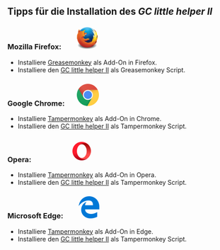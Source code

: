 ## Tipps für die Installation des *GC little helper II*  

### Mozilla Firefox: <span> &nbsp; &nbsp; &nbsp; &nbsp; </span> <img src="/images/mozilla_firefox_logo_small.png" title="Mozilla Firefox" alt="Mozilla Firefox">
* Installiere [Greasemonkey](https://addons.mozilla.org/de/firefox/addon/greasemonkey/) als Add-On in Firefox. 
* Installiere den [GC little helper II](https://github.com/2Abendsegler/GClh/raw/master/gc_little_helper_II.user.js) als Greasemonkey Script.  

### Google Chrome: <span> &nbsp; &nbsp; &nbsp; </span> <img src="/images/google_chrome_logo_small.png" title="Google Chrom" alt="Google Chrom"> 
* Installiere [Tampermonkey](https://chrome.google.com/webstore/detail/tampermonkey/dhdgffkkebhmkfjojejmpbldmpobfkfo?hl=de) als Add-On in Chrome. 
* Installiere den [GC little helper II](https://github.com/2Abendsegler/GClh/raw/master/gc_little_helper_II.user.js) als Tampermonkey Script.  

### Opera: <span> &nbsp; &nbsp; &nbsp; &nbsp; &nbsp; &nbsp; &nbsp; &nbsp; &nbsp; &nbsp; &nbsp; </span> <img src="/images/opera_logo_small.png" title="Opera" alt="Opera"> 
* Installiere [Tampermonkey](https://addons.opera.com/de/extensions/details/tampermonkey-beta/?display=en) als Add-On in Opera. 
* Installiere den [GC little helper II](https://github.com/2Abendsegler/GClh/raw/master/gc_little_helper_II.user.js) als Tampermonkey Script.  

### Microsoft Edge: <span> &nbsp; &nbsp; &nbsp; &nbsp; </span> <img src="/images/microsoft_edge_logo_small.png" title="Microsoft Edge" alt="Microsoft Edge">
* Installiere [Tampermonkey](https://www.microsoft.com/en-us/store/p/tampermonkey/9nblggh5162s) als Add-On in Edge. 
* Installiere den [GC little helper II](https://github.com/2Abendsegler/GClh/raw/master/gc_little_helper_II.user.js) als Tampermonkey Script.
<img src="http://c.andyhoppe.com/1485234850?output=invisible" alt="">
